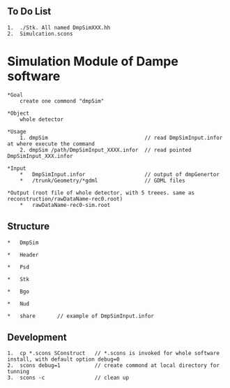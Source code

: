 
##  To Do List

    1.  ./Stk. All named DmpSimXXX.hh
    2.  Simulcation.scons


#   Simulation  Module of Dampe software

    *Goal
        create one commond "dmpSim"

    *Object
        whole detector

    *Usage
        1. dmpSim                               // read DmpSimInput.infor at where execute the command
        2. dmpSim /path/DmpSimInput_XXXX.infor  // read pointed DmpSimInput_XXX.infor

    *Input
        *   DmpSimInput.infor                   // output of dmpGenertor
        *   /trunk/Geometry/*gdml               // GDML files

    *Output (root file of whole detector, with 5 treees. same as reconstruction/rawDataName-rec0.root)
        *   rawDataName-rec0-sim.root

##  Structure

    *   DmpSim

    *   Header

    *   Psd

    *   Stk

    *   Bgo

    *   Nud

    *   share       // example of DmpSimInput.infor

##  Development

    1.  cp *.scons SConstruct   // *.scons is invoked for whole software install, with default option debug=0
    2.  scons debug=1           // create commond at local directory for tunning
    3.  scons -c                // clean up


